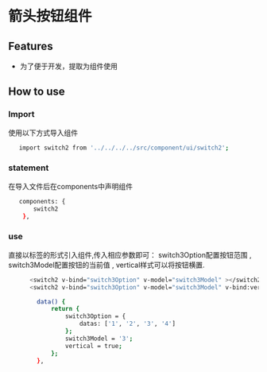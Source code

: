 # 箭头按钮组件

## Features

- 为了便于开发，提取为组件使用

## How to use

### Import

使用以下方式导入组件

```sh
   import switch2 from '../../../../src/component/ui/switch2';
```

### statement

在导入文件后在components中声明组件

```sh
   components: {
       switch2
    },
```

### use
直接以标签的形式引入组件,传入相应参数即可：
switch3Option配置按钮范围 , 
switch3Model配置按钮的当前值 , 
vertical样式可以将按钮横置.
```sh
      <switch2 v-bind="switch3Option" v-model="switch3Model" ></switch2>
      <switch2 v-bind="switch3Option" v-model="switch3Model" v-bind:vertical="vertical"></switch2>

        data() {
            return {
                switch3Option = {
                    datas: ['1', '2', '3', '4']
                };
                switch3Model = '3';
                vertical = true;
            };
        },
```